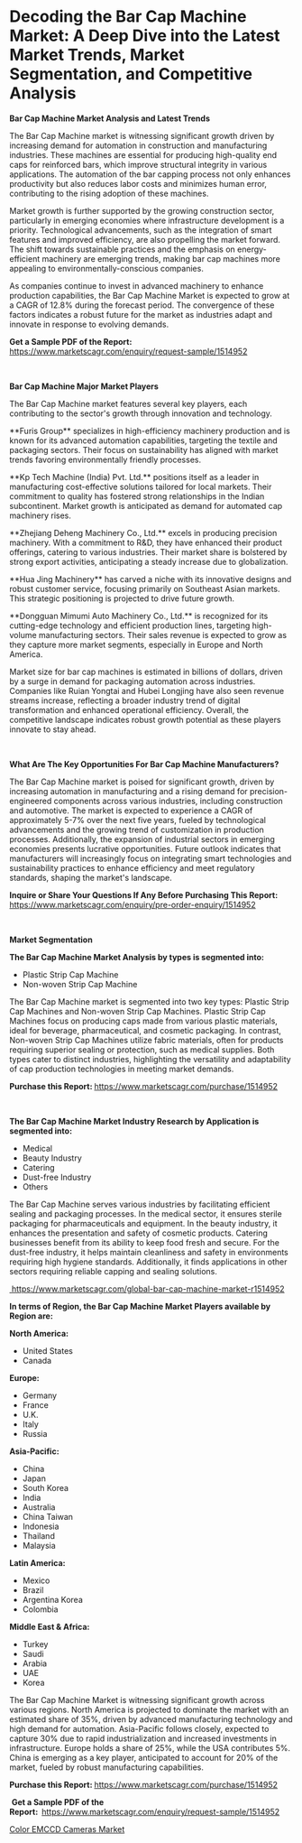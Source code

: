 <p><h1>Decoding the Bar Cap Machine Market: A Deep Dive into the Latest Market Trends, Market Segmentation, and Competitive Analysis</h1></p><p><strong>Bar Cap Machine Market Analysis and Latest Trends</strong></p>
<p><p>The Bar Cap Machine market is witnessing significant growth driven by increasing demand for automation in construction and manufacturing industries. These machines are essential for producing high-quality end caps for reinforced bars, which improve structural integrity in various applications. The automation of the bar capping process not only enhances productivity but also reduces labor costs and minimizes human error, contributing to the rising adoption of these machines.</p><p>Market growth is further supported by the growing construction sector, particularly in emerging economies where infrastructure development is a priority. Technological advancements, such as the integration of smart features and improved efficiency, are also propelling the market forward. The shift towards sustainable practices and the emphasis on energy-efficient machinery are emerging trends, making bar cap machines more appealing to environmentally-conscious companies. </p><p>As companies continue to invest in advanced machinery to enhance production capabilities, the Bar Cap Machine Market is expected to grow at a CAGR of 12.8% during the forecast period. The convergence of these factors indicates a robust future for the market as industries adapt and innovate in response to evolving demands.</p></p>
<p><strong>Get a Sample PDF of the Report:&nbsp;</strong> <a href="https://www.marketscagr.com/enquiry/request-sample/1514952?utm_campaign=2517&utm_medium=2&utm_source=Github&utm_content=ia&utm_term=29032025&utm_id=bar-cap-machine">https://www.marketscagr.com/enquiry/request-sample/1514952</a></p>
<p>&nbsp;</p>
<p><strong>Bar Cap Machine Major Market Players</strong></p>
<p><p>The Bar Cap Machine market features several key players, each contributing to the sector's growth through innovation and technology. </p><p>**Furis Group** specializes in high-efficiency machinery production and is known for its advanced automation capabilities, targeting the textile and packaging sectors. Their focus on sustainability has aligned with market trends favoring environmentally friendly processes.</p><p>**Kp Tech Machine (India) Pvt. Ltd.** positions itself as a leader in manufacturing cost-effective solutions tailored for local markets. Their commitment to quality has fostered strong relationships in the Indian subcontinent. Market growth is anticipated as demand for automated cap machinery rises.</p><p>**Zhejiang Deheng Machinery Co., Ltd.** excels in producing precision machinery. With a commitment to R&D, they have enhanced their product offerings, catering to various industries. Their market share is bolstered by strong export activities, anticipating a steady increase due to globalization.</p><p>**Hua Jing Machinery** has carved a niche with its innovative designs and robust customer service, focusing primarily on Southeast Asian markets. This strategic positioning is projected to drive future growth.</p><p>**Dongguan Mimumi Auto Machinery Co., Ltd.** is recognized for its cutting-edge technology and efficient production lines, targeting high-volume manufacturing sectors. Their sales revenue is expected to grow as they capture more market segments, especially in Europe and North America.</p><p>Market size for bar cap machines is estimated in billions of dollars, driven by a surge in demand for packaging automation across industries. Companies like Ruian Yongtai and Hubei Longjing have also seen revenue streams increase, reflecting a broader industry trend of digital transformation and enhanced operational efficiency. Overall, the competitive landscape indicates robust growth potential as these players innovate to stay ahead.</p></p>
<p>&nbsp;</p>
<p><strong>What Are The Key Opportunities For Bar Cap Machine Manufacturers?</strong></p>
<p><p>The Bar Cap Machine market is poised for significant growth, driven by increasing automation in manufacturing and a rising demand for precision-engineered components across various industries, including construction and automotive. The market is expected to experience a CAGR of approximately 5-7% over the next five years, fueled by technological advancements and the growing trend of customization in production processes. Additionally, the expansion of industrial sectors in emerging economies presents lucrative opportunities. Future outlook indicates that manufacturers will increasingly focus on integrating smart technologies and sustainability practices to enhance efficiency and meet regulatory standards, shaping the market's landscape.</p></p>
<p><strong>Inquire or Share Your Questions If Any Before Purchasing This Report:</strong> <a href="https://www.marketscagr.com/enquiry/pre-order-enquiry/1514952?utm_campaign=2517&utm_medium=2&utm_source=Github&utm_content=ia&utm_term=29032025&utm_id=bar-cap-machine">https://www.marketscagr.com/enquiry/pre-order-enquiry/1514952</a></p>
<p>&nbsp;</p>
<p><strong>Market Segmentation</strong></p>
<p><strong>The Bar Cap Machine Market Analysis by types is segmented into:</strong></p>
<p><ul><li>Plastic Strip Cap Machine</li><li>Non-woven Strip Cap Machine</li></ul></p>
<p><p>The Bar Cap Machine market is segmented into two key types: Plastic Strip Cap Machines and Non-woven Strip Cap Machines. Plastic Strip Cap Machines focus on producing caps made from various plastic materials, ideal for beverage, pharmaceutical, and cosmetic packaging. In contrast, Non-woven Strip Cap Machines utilize fabric materials, often for products requiring superior sealing or protection, such as medical supplies. Both types cater to distinct industries, highlighting the versatility and adaptability of cap production technologies in meeting market demands.</p></p>
<p><strong>Purchase this Report:&nbsp;</strong><a href="https://www.marketscagr.com/purchase/1514952?utm_campaign=2517&utm_medium=2&utm_source=Github&utm_content=ia&utm_term=29032025&utm_id=bar-cap-machine">https://www.marketscagr.com/purchase/1514952</a></p>
<p>&nbsp;</p>
<p><strong>The Bar Cap Machine Market Industry Research by Application is segmented into:</strong></p>
<p><ul><li>Medical</li><li>Beauty Industry</li><li>Catering</li><li>Dust-free Industry</li><li>Others</li></ul></p>
<p><p>The Bar Cap Machine serves various industries by facilitating efficient sealing and packaging processes. In the medical sector, it ensures sterile packaging for pharmaceuticals and equipment. In the beauty industry, it enhances the presentation and safety of cosmetic products. Catering businesses benefit from its ability to keep food fresh and secure. For the dust-free industry, it helps maintain cleanliness and safety in environments requiring high hygiene standards. Additionally, it finds applications in other sectors requiring reliable capping and sealing solutions.</p></p>
<p><a href="https://www.marketscagr.com/global-bar-cap-machine-market-r1514952?utm_campaign=2517&utm_medium=2&utm_source=Github&utm_content=ia&utm_term=29032025&utm_id=bar-cap-machine">&nbsp;https://www.marketscagr.com/global-bar-cap-machine-market-r1514952</a></p>
<p><strong>In terms of Region, the Bar Cap Machine Market Players available by Region are:</strong></p>
<p>
    <p> <strong> North America: </strong>
        <ul>
            <li>United States</li>
            <li>Canada</li>
        </ul>
        </p> 
    <p> <strong> Europe: </strong>
        <ul>
            <li>Germany</li>
            <li>France</li>
            <li>U.K.</li>
            <li>Italy</li>
            <li>Russia</li>
        </ul>
        </p> 
    <p> <strong> Asia-Pacific: </strong>
        <ul>
            <li>China</li>
            <li>Japan</li>
            <li>South Korea</li>
            <li>India</li>
            <li>Australia</li>
            <li>China Taiwan</li>
            <li>Indonesia</li>
            <li>Thailand</li>
            <li>Malaysia</li>
        </ul>
        </p> 
    <p> <strong> Latin America: </strong>
        <ul>
            <li>Mexico</li>
            <li>Brazil</li>
            <li>Argentina Korea</li>
            <li>Colombia</li>
        </ul>
        </p> 
    <p> <strong> Middle East & Africa: </strong>
        <ul>
            <li>Turkey</li>
            <li>Saudi</li>
            <li>Arabia</li>
            <li>UAE</li>
            <li>Korea</li>
        </ul>
    </p>
    </p>
<p><p>The Bar Cap Machine Market is witnessing significant growth across various regions. North America is projected to dominate the market with an estimated share of 35%, driven by advanced manufacturing technology and high demand for automation. Asia-Pacific follows closely, expected to capture 30% due to rapid industrialization and increased investments in infrastructure. Europe holds a share of 25%, while the USA contributes 5%. China is emerging as a key player, anticipated to account for 20% of the market, fueled by robust manufacturing capabilities.</p></p>
<p><strong>Purchase this Report: </strong><a href="https://www.marketscagr.com/purchase/1514952?utm_campaign=2517&utm_medium=2&utm_source=Github&utm_content=ia&utm_term=29032025&utm_id=bar-cap-machine">https://www.marketscagr.com/purchase/1514952</a></p>
<p>&nbsp;<strong>Get a Sample PDF of the Report:&nbsp;&nbsp;</strong><a href="https://www.marketscagr.com/enquiry/request-sample/1514952?utm_campaign=2517&utm_medium=2&utm_source=Github&utm_content=ia&utm_term=29032025&utm_id=bar-cap-machine">https://www.marketscagr.com/enquiry/request-sample/1514952</a></p>
<p><strong></strong></p>
<p><p><a href="https://github.com/lisaeichler20775/Market-Research-Report-List-1/blob/main/color-emccd-cameras-market.md?utm_campaign=2517&utm_medium=2&utm_source=Github&utm_content=ia&utm_term=29032025&utm_id=bar-cap-machine">Color EMCCD Cameras Market</a></p></p>